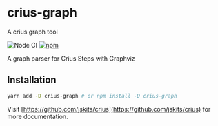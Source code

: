 # crius-graph

A crius graph tool

![Node CI](https://github.com/jskits/crius/workflows/Node%20CI/badge.svg)
[![npm](https://img.shields.io/npm/v/crius-graph.svg)](https://www.npmjs.com/package/crius-graph)

A graph parser for Crius Steps with Graphviz

## Installation

```sh
yarn add -D crius-graph # or npm install -D crius-graph
```

Visit [https://github.com/jskits/crius](https://github.com/jskits/crius) for more documentation.
